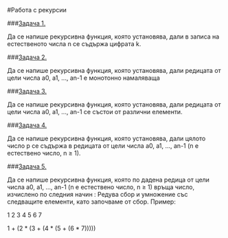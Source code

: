 #Работа с рекурсии

###[Задача 1.]()

Да се напише рекурсивна функция, която установява, дали в записа на естественото числа n се съдържа цифрата k.

###[Задача 2.]()

Да се напише рекурсивна функция, която установява, дали редицата от цели числа a0, a1, ..., an-1 е монотонно намаляваща

###[Задача 3.]()

Да се напише рекурсивна функция, която установява, дали редицата от цели числа a0, a1, ..., an-1 се състои от различни елементи.

###[Задача 4.]()

Да се напише рекурсивна функция, която установява, дали цялото число p се съдържа в редицата от цели числа a0, a1, ..., an-1 
(n е естествено число, n ≥ 1).

###[Задача 5.]()

Да се напише рекурсивна функция, която по дадена редица от цели числа  a0, a1, ..., an-1 (n е естествено число, n ≥ 1) връща число,
изчислено по следния начин : Редува сбор и умножение със следващите елементи, като започваме от сбор.
Пример:

1 2 3 4 5 6 7

1 + (2 * (3 + (4 * (5 + (6 * 7)))))

